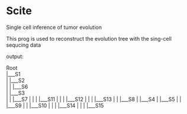 # Scite
Single cell inference of tumor evolution

This prog is used to reconstruct the evolution tree with the sing-cell sequcing data


output:

Root</br>
|___S1</br>
|   |___S2</br>
|   |   |___S6</br>
|   |___S3</br>
|   |   |___S7
|   |   |   |___S11
|   |   |   |___S12
|   |   |   |___S13
|   |   |___S8
|   |___S4
|   |___S5
|   |   |___S9
|   |   |___S10
|   |   |   |___S14
|   |   |   |___S15
